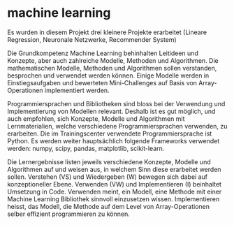 # machine learning

Es wurden in diesem Projekt drei kleinere Projekte erarbeitet (Lineare Regression, Neuronale Netzwerke, Recommender System)

Die Grundkompetenz Machine Learning behinhalten Leitideen und Konzepte, aber auch zahlreiche Modelle, Methoden und Algorithmen. Die mathematischen Modelle, Methoden und Algorithmen sollen verstanden, besprochen und verwendet werden können. Einige Modelle werden in Einstiegsaufgaben und bewerteten Mini-Challenges auf Basis von Array-Operationen implementiert werden.

Programmiersprachen und Bibliotheken sind bloss bei der Verwendung und Implementierung von Modellen relevant. Deshalb ist es gut möglich, und auch empfohlen, sich Konzepte, Modelle und Algorithmen mit Lernmaterialien, welche verschiedene Programmiersprachen verwenden, zu erarbeiten. Die im Trainingscenter verwendete Programmiersprache ist Python. Es werden weiter hauptsächlich folgende Frameworks verwendet werden: numpy, scipy, pandas, matplotlib, scikit-learn.

Die Lernergebnisse listen jeweils verschiedene Konzepte, Modelle und Algorithmen auf und weisen aus, in welchem Sinn diese erarbeitet werden sollen. Verstehen (VS) und Wiedergeben (W) bewegen sich dabei auf konzeptioneller Ebene. Verwenden (VW) und Implementieren (I) beinhaltet Umsetzung in Code. Verwenden meint, ein Modell, eine Methode mit einer Machine Learning Bibliothek sinnvoll einzusetzen wissen. Implementieren heisst, das Modell, die Methode auf dem Level von Array-Operationen selber effizient programmieren zu können.
